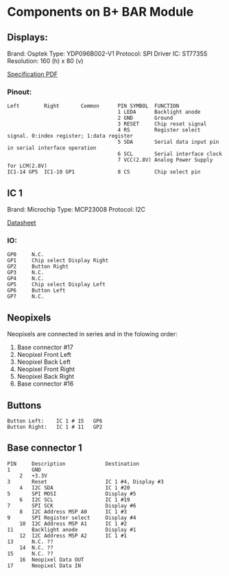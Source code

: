 # Components on B+ BAR Module

## Displays:

Brand: Osptek
Type: YDP096B002-V1
Protocol: SPI
Driver IC: ST7735S
Resolution: 160 (h) x 80 (v)

[Specification PDF](../Datasheets/YDP_096_B002_V1_8_P_b6210a13b6.pdf)

### Pinout:

```
Left		Right		Common		PIN SYMBOL	FUNCTION
									1 LEDA 		Backlight anode
									2 GND 		Ground
									3 RESET 	Chip reset signal
									4 RS 		Register select signal. 0:index register; 1:data register
									5 SDA 		Serial data input pin in serial interface operation
									6 SCL 		Serial interface clock
									7 VCC(2.8V)	Analog Power Supply for LCM(2.8V)
IC1-14 GP5	IC1-10 GP1				8 CS 		Chip select pin
```

## IC 1

Brand: Microchip 
Type: MCP23008
Protocol: I2C

[Datasheet](../Datasheets/MCP23008-MCP23S08-Data-Sheet-20001919F.pdf)

### IO:

```
GP0		N.C.
GP1		Chip select Display Right
GP2		Button Right
GP3		N.C.
GP4		N.C.
GP5		Chip select Display Left
GP6		Button Left
GP7		N.C.
```

## Neopixels

Neopixels are connected in series and in the folowing order:
1. Base connector #17
2. Neopixel Front Left
3. Neopixel Back Left
4. Neopixel Front Right
5. Neopixel	Back Right
6. Base connector #16

## Buttons

```
Button Left:	IC 1 # 15	GP6
Button Right:	IC 1 # 11	GP2
```

## Base connector 1

```
PIN		Description				Destination
1		GND
	2	+3.3V
3		Reset					IC 1 #4, Display #3
	4	I2C SDA					IC 1 #20
5		SPI MOSI				Display #5
	6	I2C SCL					IC 1 #19
7		SPI SCK					Display #6
	8	I2C Address MSP A0		IC 1 #3
9		SPI Register select		Display #4
	10	I2C Address MSP A1		IC 1 #2
11		Backlight anode			Display #1
	12	I2C Address MSP A2		IC 1 #1
13		N.C. ??
	14	N.C. ??
15		N.C. ??
	16	Neopixel Data OUT
17		Neopixel Data IN		
```

